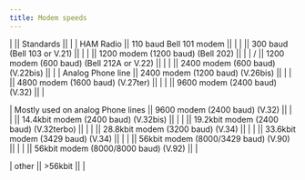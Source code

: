 ```yaml
---
title: Modem speeds
---
```




|  || Standards ||  |
| HAM Radio || 110 baud Bell 101 modem ||  |
|  || 300 baud (Bell 103 or V.21) ||  |
|  || 1200 modem (1200 baud) (Bell 202) ||  |
| / || 1200 modem (600 baud) (Bell 212A or V.22) ||  |
|  || 2400 modem (600 baud) (V.22bis) ||  |
| Analog Phone line || 2400 modem (1200 baud) (V.26bis) ||  |
|  || 4800 modem (1600 baud) (V.27ter) ||  |
|  || 9600 modem (2400 baud) (V.32) ||  |

| Mostly used on analog Phone lines || 9600 modem (2400 baud) (V.32) ||  |
|  || 14.4kbit modem (2400 baud) (V.32bis) ||  |
|  || 19.2kbit modem (2400 baud) (V.32terbo) ||  |
|  || 28.8kbit modem (3200 baud) (V.34) ||  |
|  || 33.6kbit modem (3429 baud) (V.34) ||  |
|  || 56kbit modem (8000/3429 baud) (V.90) ||  |
|  || 56kbit modem (8000/8000 baud) (V.92) ||  |

| other || >56kbit ||  |
